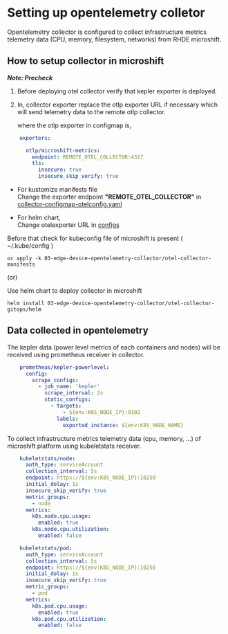 # Setting up opentelemetry colletor

Opentelemetry collector is configured to collect infrastructure metrics telemetry data (CPU, memory, filesystem, networks) from RHDE microshift.

##

## How to setup collector in microshift

***Note: Precheck***

1. Before deploying otel collector verify that kepler exporter is deployed.

2. In, collector exporter replace the otlp exporter URL if necessary which will send telemetry data to the remote otlp collector.

   where the otlp exporter in configmap is,

```yaml
    exporters:

      otlp/microshift-metrics:
        endpoint: REMOTE_OTEL_COLLECTOR:4317
        tls:
          insecure: true
          insecure_skip_verify: true
```

- For kustomize manifests file  
Change the exporter endpoint **"REMOTE_OTEL_COLLECTOR"** in [collector-configmap-otelconfig.yaml](./collector-configmap-otelconfig.yaml)

- For helm chart,  
Change otelexporter URL in [configs](./otel-collector-gitops/helm/configs/otel-config.yaml)

Before that check for kubeconfig file of microshift is present ( ~/.kube/config )

```shell
oc apply -k 03-edge-device-opentelemetry-collector/otel-collector-manifests
```

(or)

Use helm chart to deploy collector in microshift

```shell
helm install 03-edge-device-opentelemetry-collector/otel-collector-gitops/helm
```

## Data collected in opentelemetry

The kepler data (power level metrics of each containers and nodes) will be received using prometheus receiver in collector.

```yaml
    prometheus/kepler-powerlevel:
      config:
        scrape_configs:
          - job_name: 'kepler'
            scrape_interval: 2s
            static_configs:
              - targets: 
                  - ${env:K8S_NODE_IP}:9102
                labels: 
                  exported_instance: ${env:K8S_NODE_NAME}
```

To collect infrastructure metrics telemetry data (cpu, memory, ...) of microshift platform using kubeletstats receiver.

```yaml
    kubeletstats/node:
      auth_type: serviceAccount
      collection_interval: 5s
      endpoint: https://${env:K8S_NODE_IP}:10250
      initial_delay: 1s
      insecure_skip_verify: true
      metric_groups:
        - node
      metrics:
        k8s.node.cpu.usage:
          enabled: true
        k8s.node.cpu.utilization:
          enabled: false

    kubeletstats/pod:
      auth_type: serviceAccount
      collection_interval: 5s
      endpoint: https://${env:K8S_NODE_IP}:10250
      initial_delay: 1s
      insecure_skip_verify: true
      metric_groups:
        - pod
      metrics:
        k8s.pod.cpu.usage:
          enabled: true
        k8s.pod.cpu.utilization:
          enabled: false
```